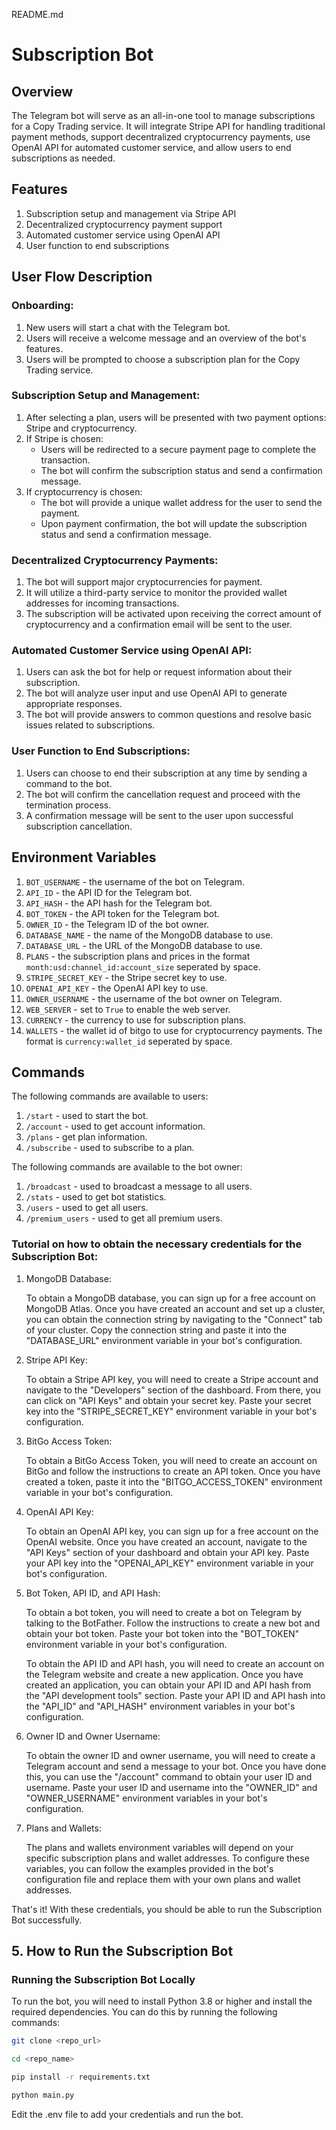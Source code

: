README.md

Subscription Bot
================

Overview
--------

The Telegram bot will serve as an all-in-one tool to manage subscriptions for a Copy Trading service. It will integrate Stripe API for handling traditional payment methods, support decentralized cryptocurrency payments, use OpenAI API for automated customer service, and allow users to end subscriptions as needed.

Features
--------

1.  Subscription setup and management via Stripe API
2.  Decentralized cryptocurrency payment support
3.  Automated customer service using OpenAI API
4.  User function to end subscriptions

User Flow Description
---------------------

### Onboarding:

1.  New users will start a chat with the Telegram bot.
2.  Users will receive a welcome message and an overview of the bot's features.
3.  Users will be prompted to choose a subscription plan for the Copy Trading service.

### Subscription Setup and Management:

1.  After selecting a plan, users will be presented with two payment options: Stripe and cryptocurrency.
2.  If Stripe is chosen:
    *   Users will be redirected to a secure payment page to complete the transaction.
    *   The bot will confirm the subscription status and send a confirmation message.
3.  If cryptocurrency is chosen:
    *   The bot will provide a unique wallet address for the user to send the payment.
    *   Upon payment confirmation, the bot will update the subscription status and send a confirmation message.

### Decentralized Cryptocurrency Payments:

1.  The bot will support major cryptocurrencies for payment.
2.  It will utilize a third-party service to monitor the provided wallet addresses for incoming transactions.
3.  The subscription will be activated upon receiving the correct amount of cryptocurrency and a confirmation email will be sent to the user.

### Automated Customer Service using OpenAI API:

1.  Users can ask the bot for help or request information about their subscription.
2.  The bot will analyze user input and use OpenAI API to generate appropriate responses.
3.  The bot will provide answers to common questions and resolve basic issues related to subscriptions.

### User Function to End Subscriptions:

1.  Users can choose to end their subscription at any time by sending a command to the bot.
2.  The bot will confirm the cancellation request and proceed with the termination process.
3.  A confirmation message will be sent to the user upon successful subscription cancellation.

Environment Variables
---------------------

1.  `BOT_USERNAME` - the username of the bot on Telegram.
2.  `API_ID` - the API ID for the Telegram bot.
3.  `API_HASH` - the API hash for the Telegram bot.
4.  `BOT_TOKEN` - the API token for the Telegram bot.
5.  `OWNER_ID` - the Telegram ID of the bot owner.
6.  `DATABASE_NAME` - the name of the MongoDB database to use.
7.  `DATABASE_URL` - the URL of the MongoDB database to use.
8.  `PLANS` - the subscription plans and prices in the format `month:usd:channel_id:account_size` seperated by space.
9.  `STRIPE_SECRET_KEY` - the Stripe secret key to use.
10.  `OPENAI_API_KEY` - the OpenAI API key to use.
11.  `OWNER_USERNAME` - the username of the bot owner on Telegram.
12.  `WEB_SERVER` - set to `True` to enable the web server.
13.  `CURRENCY` - the currency to use for subscription plans.
14.  `WALLETS` - the wallet id of bitgo to use for cryptocurrency payments. The format is `currency:wallet_id` seperated by space.

Commands
--------

The following commands are available to users:

1.  `/start` - used to start the bot.
2.  `/account` - used to get account information.
3.  `/plans` - get plan information.
4.  `/subscribe` - used to subscribe to a plan.

The following commands are available to the bot owner:

1.  `/broadcast` - used to broadcast a message to all users.
2.  `/stats` - used to get bot statistics.
3.  `/users` - used to get all users.
4.  `/premium_users` - used to get all premium users.


### Tutorial on how to obtain the necessary credentials for the Subscription Bot:

1.  MongoDB Database:
    
    To obtain a MongoDB database, you can sign up for a free account on MongoDB Atlas. Once you have created an account and set up a cluster, you can obtain the connection string by navigating to the "Connect" tab of your cluster. Copy the connection string and paste it into the "DATABASE\_URL" environment variable in your bot's configuration.
    
2.  Stripe API Key:
    
    To obtain a Stripe API key, you will need to create a Stripe account and navigate to the "Developers" section of the dashboard. From there, you can click on "API Keys" and obtain your secret key. Paste your secret key into the "STRIPE\_SECRET\_KEY" environment variable in your bot's configuration.
    
3.  BitGo Access Token:
    
    To obtain a BitGo Access Token, you will need to create an account on BitGo and follow the instructions to create an API token. Once you have created a token, paste it into the "BITGO\_ACCESS\_TOKEN" environment variable in your bot's configuration.
    
4.  OpenAI API Key:
    
    To obtain an OpenAI API key, you can sign up for a free account on the OpenAI website. Once you have created an account, navigate to the "API Keys" section of your dashboard and obtain your API key. Paste your API key into the "OPENAI\_API\_KEY" environment variable in your bot's configuration.
    
5.  Bot Token, API ID, and API Hash:
    
    To obtain a bot token, you will need to create a bot on Telegram by talking to the BotFather. Follow the instructions to create a new bot and obtain your bot token. Paste your bot token into the "BOT\_TOKEN" environment variable in your bot's configuration.
    
    To obtain the API ID and API hash, you will need to create an account on the Telegram website and create a new application. Once you have created an application, you can obtain your API ID and API hash from the "API development tools" section. Paste your API ID and API hash into the "API\_ID" and "API\_HASH" environment variables in your bot's configuration.
    
6.  Owner ID and Owner Username:
    
    To obtain the owner ID and owner username, you will need to create a Telegram account and send a message to your bot. Once you have done this, you can use the "/account" command to obtain your user ID and username. Paste your user ID and username into the "OWNER\_ID" and "OWNER\_USERNAME" environment variables in your bot's configuration.
    
7.  Plans and Wallets:
    
    The plans and wallets environment variables will depend on your specific subscription plans and wallet addresses. To configure these variables, you can follow the examples provided in the bot's configuration file and replace them with your own plans and wallet addresses.
    

That's it! With these credentials, you should be able to run the Subscription Bot successfully.

## 5. How to Run the Subscription Bot

### Running the Subscription Bot Locally

To run the bot, you will need to install Python 3.8 or higher and install the required dependencies. You can do this by running the following commands:

``` bash
git clone <repo_url>

cd <repo_name>

pip install -r requirements.txt

python main.py
```

Edit the .env file to add your credentials and run the bot.

